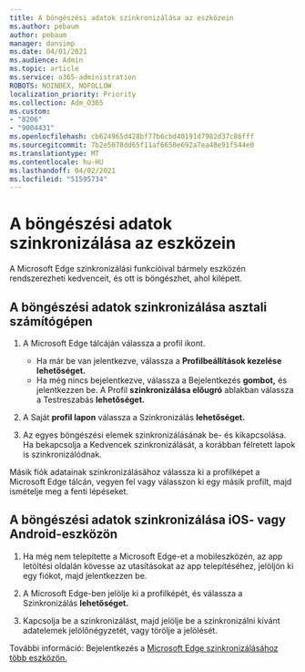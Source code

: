 ```yaml
---
title: A böngészési adatok szinkronizálása az eszközein
ms.author: pebaum
author: pebaum
manager: dansimp
ms.date: 04/01/2021
ms.audience: Admin
ms.topic: article
ms.service: o365-administration
ROBOTS: NOINDEX, NOFOLLOW
localization_priority: Priority
ms.collection: Adm_O365
ms.custom:
- "8206"
- "9004431"
ms.openlocfilehash: cb624965d428bf77b6cbd40191d7982d37c86fff
ms.sourcegitcommit: 7b2e5078dd65f11af6650e692a7ea48e91f544e0
ms.translationtype: MT
ms.contentlocale: hu-HU
ms.lasthandoff: 04/02/2021
ms.locfileid: "51595734"
---
```

# <a name="sync-your-browsing-data-across-your-devices"></a>A böngészési adatok szinkronizálása az eszközein

A Microsoft Edge szinkronizálási funkcióival bármely eszközén rendszerezheti kedvenceit, és ott is böngészhet, ahol kilépett.

## <a name="sync-your-browsing-data-on-a-desktop-computer"></a>A böngészési adatok szinkronizálása asztali számítógépen

1. A Microsoft Edge tálcáján válassza a profil ikont.
    
    - Ha már be van jelentkezve, válassza a **Profilbeállítások kezelése lehetőséget.**
    - Ha még nincs bejelentkezve, válassza a Bejelentkezés **gombot,** és jelentkezzen be. A Profil **szinkronizálása előugró** ablakban válassza a Testreszabás **lehetőséget.**

1. A Saját **profil lapon** válassza a Szinkronizálás **lehetőséget.**

1. Az egyes böngészési elemek szinkronizálásának be- és kikapcsolása. Ha bekapcsolja a Kedvencek szinkronizálását, a korábban félretett lapok is szinkronizálódnak.

Másik fiók adatainak szinkronizálásához válassza ki a profilképet a Microsoft Edge tálcán, vegyen fel vagy válasszon ki egy másik profilt, majd ismételje meg a fenti lépéseket.

## <a name="sync-your-browsing-data-on-your-ios-or-android-device"></a>A böngészési adatok szinkronizálása iOS- vagy Android-eszközön

1. Ha még nem telepítette a Microsoft Edge-et a mobileszközén, az app letöltési oldalán kövesse az utasításokat az app telepítéséhez, jelöljön ki egy fiókot, majd jelentkezzen be.

1. A Microsoft Edge-ben jelölje ki a profilképét, és válassza a Szinkronizálás **lehetőséget.**

1. Kapcsolja be a szinkronizálást, majd jelölje be a szinkronizálni kívánt adatelemek jelölőnégyzetét, vagy törölje a jelölését.

További információ: Bejelentkezés a [Microsoft Edge szinkronizálásához több eszközön.](https://go.microsoft.com/fwlink/?linkid=2145501)
